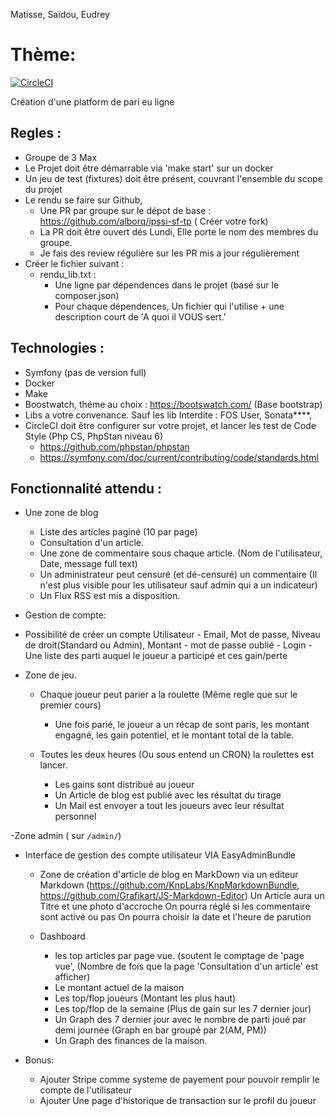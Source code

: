 Matisse, Saïdou, Eudrey

# Thème: 
[![CircleCI](https://circleci.com/gh/alborq/ipssi-sf-tp.svg?style=svg)](https://circleci.com/gh/alborq/ipssi-sf-tp) 

Création d'une platform de pari eu ligne

## Regles : 
  - Groupe de 3 Max
  - Le Projet doit être démarrable via 'make start' sur un docker
  - Un jeu de test (fixtures) doit être présent, couvrant l'ensemble du scope du projet
  - Le rendu se faire sur Github,
	- Une PR par groupe sur le dépot de base : https://github.com/alborq/ipssi-sf-tp ( Créer votre fork)
	- La PR doit être ouvert dés Lundi, Elle porte le nom des membres du groupe.
	- Je fais des review régulière sur les PR mis a jour régulièrement		
  - Créer le fichier suivant :
    - rendu_lib.txt :
       - Une ligne par dépendences dans le projet (basé sur le composer.json)
       - Pour chaque dépendences, Un fichier qui l'utilise + une description court de 'A quoi il VOUS sert.'


## Technologies : 
  - Symfony (pas de version full) 
  - Docker
  - Make
  - Boostwatch, théme au choix : https://bootswatch.com/ (Base bootstrap)
  - Libs a votre convenance. Sauf les lib Interdite : FOS User, Sonata****, 
  - CircleCI doit être configurer sur votre projet, et lancer les test de Code Style (Php CS, PhpStan niveau 6)
    - https://github.com/phpstan/phpstan
    - https://symfony.com/doc/current/contributing/code/standards.html  


## Fonctionnalité attendu : 
  - Une zone de blog
	  - Liste des articles paginé (10 par page)
	  - Consultation d'un article.
	  - Une zone de commentaire sous chaque article. (Nom de l'utilisateur, Date, message full text) 
	  - Un administrateur peut censuré (et dé-censuré) un commentaire (Il n'est plus visible pour les utilisateur sauf admin qui a un indicateur) 
	  - Un Flux RSS est mis a disposition. 

  - Gestion de compte: 
   - Possibilité de créer un compte Utilisateur - Email, Mot de passe, Niveau de droit(Standard ou Admin), Montant
    - mot de passe oublié
    - Login
    - Une liste des parti auquel le joueur a participé et ces gain/perte

  - Zone de jeu. 
    - Chaque joueur peut parier a la roulette (Même regle que sur le premier cours)
      - Une fois parié, le joueur a un récap de sont paris, les montant engagné, les gain potentiel, et le montant total de la table. 

	- Toutes les deux heures (Ou sous entend un CRON) la roulettes est lancer.
		- Les gains sont distribué au joueur
		- Un Article de blog est publié avec les résultat du tirage
		- Un Mail est envoyer a tout les joueurs avec leur résultat personnel

  -Zone admin ( sur `/admin/`)
  - Interface de gestion des compte utilisateur VIA EasyAdminBundle 
	- Zone de création d'article de blog en MarkDown via un editeur Markdown (https://github.com/KnpLabs/KnpMarkdownBundle, https://github.com/Grafikart/JS-Markdown-Editor)
		Un Article aura un Titre et une photo d'accroche
		On pourra réglé si les commentaire sont activé ou pas
		On pourra choisir la date et l'heure de parution

	- Dashboard 
		- les top articles par page vue. (soutent le comptage de 'page vue', (Nombre de fois que la page 'Consultation d'un article' est afficher)
		- Le montant actuel de la maison
		- Les top/flop joueurs (Montant les plus haut)
		- Les top/flop de la semaine (Plus de gain sur les 7 dernier jour)
		- Un Graph des 7 dernier jour avec le nombre de parti joué par demi journée (Graph en bar groupé par 2(AM, PM))
		- Un Graph des finances de la maison. 

- Bonus: 
	- Ajouter Stripe comme systeme de payement pour pouvoir remplir le compte de l'utilisateur
	- Ajouter Une page d'historique de transaction sur le profil du joueur

